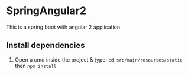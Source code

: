 # SpringAngular2
This is a spring boot with angular 2 application

## Install dependencies
1. Open a cmd inside the project & type: `cd src/main/resources/static` then `npm install`


